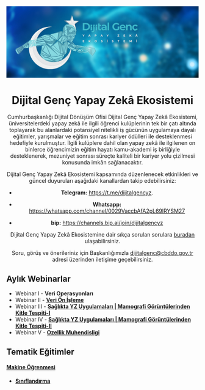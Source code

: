 <div align="center" markdown="1">
<img src="docs/dijitalgencyze-icon.jpg" />

**<center><h1> Dijital Genç Yapay Zekâ Ekosistemi </h1></center>**

Cumhurbaşkanlığı Dijital Dönüşüm Ofisi Dijital Genç Yapay Zekâ Ekosistemi, üniversitelerdeki yapay zekâ ile ilgili öğrenci kulüplerinin tek bir çatı altında toplayarak bu alanlardaki potansiyel nitelikli iş gücünün uygulamaya dayalı eğitimler, yarışmalar ve eğitim sonrası kariyer ödülleri ile desteklenmesi hedefiyle kurulmuştur. İlgili kulüplere dahil olan yapay zekâ ile ilgilenen on binlerce öğrencimizin eğitim hayatı kamu-akademi iş birliğiyle desteklenerek, mezuniyet sonrası süreçte kaliteli bir kariyer yolu çizilmesi konusunda imkân sağlanacaktır.

Dijital Genç Yapay Zekâ Ekosistemi kapsamında düzenlenecek etkinlikleri ve güncel duyuruları aşağıdaki kanallardan takip edebilirsiniz:

* **Telegram:** https://t.me/dijitalgencyz.

* **Whatsapp:** https://whatsapp.com/channel/0029VaccbAfA2pL69lRYSM27

* **bip:** https://channels.bip.ai/join/dijitalgencyz

Dijital Genç Yapay Zekâ Ekosistemine dair sıkça sorulan sorulara [buradan](https://cbddo.gov.tr/sss/dijital-genc/) ulaşabilirsiniz.

Soru, görüş ve önerileriniz için Başkanlığımızla dijitalgenc@cbddo.gov.tr adresi üzerinden iletişime geçebilirsiniz.

</div>

## **Aylık Webinarlar**

* Webinar I - **Veri Operasyonları**
* Webinar II - **[Veri Ön İşleme](https://github.com/cbddobvyz/dijital-genc-yze/tree/main/Webinar-II-VeriOnisleme)**
* Webinar III - **[Sağlıkta YZ Uygulamaları | Mamografi Görüntülerinden Kitle Tespiti-I](https://github.com/cbddobvyz/digitaleye-mammography)**
* Webinar IV - **[Sağlıkta YZ Uygulamaları | Mamografi Görüntülerinden Kitle Tespiti-II](https://github.com/cbddobvyz/dijital-genc-yze/tree/main/Webinar-IV-Sa%C4%9Fl%C4%B1kta%20YZ%20Uygulamalar%C4%B1%20%7C%20Mamografi%20G%C3%B6r%C3%BCnt%C3%BClerinden%20Kitle%20Tespiti-II)**
* Webinar V - **[Ozellik Muhendisligi](https://github.com/cbddobvyz/dijital-genc-yze/tree/main/Webinar-V-Ozellik%20Muhendisligi)**

## **Tematik Eğitimler**  

#### **[Makine Öğrenmesi](https://github.com/cbddobvyz/dijital-genc-yze/tree/main/Tematik-Makine%20Ogrenmesi")**

- **[Sınıflandırma](https://github.com/cbddobvyz/dijital-genc-yze/tree/main/Tematik-Makine%20Ogrenmesi/Siniflandirma)**

